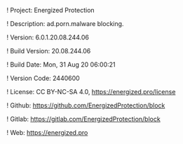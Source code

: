 ! Project: Energized Protection

! Description: ad.porn.malware blocking.

! Version: 6.0.1.20.08.244.06

! Build Version: 20.08.244.06

! Build Date: Mon, 31 Aug 20 06:00:21

! Version Code: 2440600

! License: CC BY-NC-SA 4.0, https://energized.pro/license

! Github: https://github.com/EnergizedProtection/block

! Gitlab: https://gitlab.com/EnergizedProtection/block


! Web: https://energized.pro
